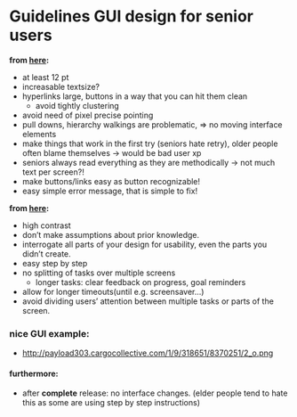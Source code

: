 # Guidelines GUI design for senior users

__from [here](https://www.nngroup.com/articles/usability-for-senior-citizens/):__
- at least 12 pt
- increasable textsize?
- hyperlinks large, buttons in a way that you can hit them clean
  - avoid tightly clustering
- avoid need of pixel precise pointing
- pull downs, hierarchy walkings are problematic, => no moving interface elements
- make things that work in the first try (seniors hate retry), older people often blame themselves -> would be bad user xp
- seniors always read everything as they are methodically -> not much text per screen?!
- make buttons/links easy as button recognizable!
- easy simple error message, that is simple to fix!

__from [here](https://www.smashingmagazine.com/2015/02/designing-digital-technology-for-the-elderly/):__
- high contrast
- don’t make assumptions about prior knowledge.
- interrogate all parts of your design for usability, even the parts you didn’t create.
- easy step by step
- no splitting of tasks over multiple screens
  - longer tasks: clear feedback on progress, goal reminders
- allow for longer timeouts(until e.g. screensaver...)
- avoid dividing users’ attention between multiple tasks or parts of the screen.


### nice GUI example:
- http://payload303.cargocollective.com/1/9/318651/8370251/2_o.png


#### furthermore:
- after __complete__ release: no interface changes.
  (elder people tend to hate this as some are using step by step instructions)
